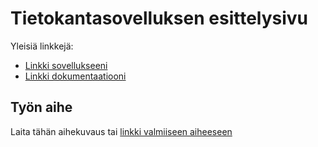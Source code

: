 # Tietokantasovelluksen esittelysivu

Yleisiä linkkejä:

* [Linkki sovellukseeni](http://tespo.users.cs.helsinki.fi/tikaharjoitus/kaupat)
* [Linkki dokumentaatiooni](https://www.github.com)

## Työn aihe

Laita tähän aihekuvaus tai [linkki valmiiseen aiheeseen](http://advancedkittenry.github.io/suunnittelu_ja_tyoymparisto/aiheet/Pokemon-kanta.html) 
